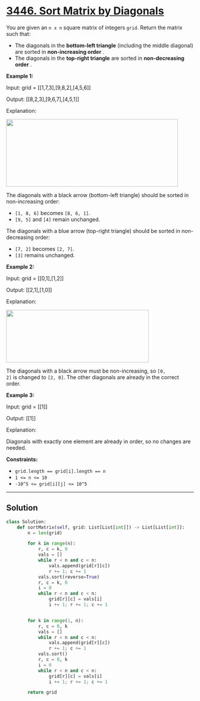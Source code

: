 # [3446. Sort Matrix by Diagonals](https://leetcode.com/problems/sort-matrix-by-diagonals/description/?envType=daily-question&envId=2025-08-28)

You are given an <code>n x n</code> square matrix of integers <code>grid</code>. Return the matrix such that:

- The diagonals in the **bottom-left triangle**  (including the middle diagonal) are sorted in **non-increasing order** .
- The diagonals in the **top-right triangle**  are sorted in **non-decreasing order** .

**Example 1:** 

<div class="example-block">
Input: grid = [[1,7,3],[9,8,2],[4,5,6]]

Output: [[8,2,3],[9,6,7],[4,5,1]]

Explanation:

<img alt="" src="https://assets.leetcode.com/uploads/2024/12/29/4052example1drawio.png" style="width: 461px; height: 181px;">

The diagonals with a black arrow (bottom-left triangle) should be sorted in non-increasing order:

- <code>[1, 8, 6]</code> becomes <code>[8, 6, 1]</code>.
- <code>[9, 5]</code> and <code>[4]</code> remain unchanged.

The diagonals with a blue arrow (top-right triangle) should be sorted in non-decreasing order:

- <code>[7, 2]</code> becomes <code>[2, 7]</code>.
- <code>[3]</code> remains unchanged.

**Example 2:** 

<div class="example-block">
Input: grid = [[0,1],[1,2]]

Output: [[2,1],[1,0]]

Explanation:

<img alt="" src="https://assets.leetcode.com/uploads/2024/12/29/4052example2adrawio.png" style="width: 383px; height: 141px;">

The diagonals with a black arrow must be non-increasing, so <code>[0, 2]</code> is changed to <code>[2, 0]</code>. The other diagonals are already in the correct order.

**Example 3:** 

<div class="example-block">
Input: grid = [[1]]

Output: [[1]]

Explanation:

Diagonals with exactly one element are already in order, so no changes are needed.

**Constraints:** 

- <code>grid.length == grid[i].length == n</code>
- <code>1 <= n <= 10</code>
- <code>-10^5 <= grid[i][j] <= 10^5</code>

---

## Solution
```python
class Solution:
    def sortMatrix(self, grid: List[List[int]]) -> List[List[int]]:
        n = len(grid)

        for k in range(n):
            r, c = k, 0
            vals = []
            while r < n and c < n:
                vals.append(grid[r][c])
                r += 1; c += 1
            vals.sort(reverse=True)
            r, c = k, 0
            i = 0
            while r < n and c < n:
                grid[r][c] = vals[i]
                i += 1; r += 1; c += 1


        for k in range(1, n):
            r, c = 0, k
            vals = []
            while r < n and c < n:
                vals.append(grid[r][c])
                r += 1; c += 1
            vals.sort()
            r, c = 0, k
            i = 0
            while r < n and c < n:
                grid[r][c] = vals[i]
                i += 1; r += 1; c += 1

        return grid
```